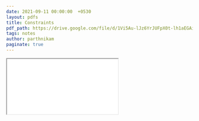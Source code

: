 ```yaml
---
date: 2021-09-11 00:00:00  +0530
layout: pdfs
title: Constraints
pdf_path: https://drive.google.com/file/d/1Vi5Au-lJz6YrJUFpX0t-lh1aEGAikkhy/preview?usp=sharing
tags: notes
author: parthnikam
paginate: true
---
```


<iframe class="embed-pdf" src="{{ page.pdf_path }}#toolbar=0" seamless="seamless" scrolling="no" style="overflow:hidden"></iframe>
